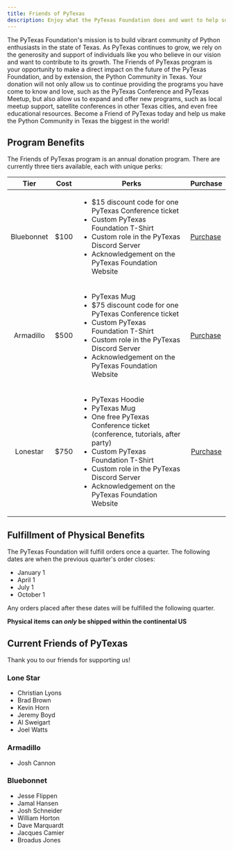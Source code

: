 ```yaml
---
title: Friends of PyTexas
description: Enjoy what the PyTexas Foundation does and want to help support financially? We offer multiple tiers of support for individuals to choose from.
---
```


The PyTexas Foundation's mission is to build vibrant community of Python
enthusiasts in the state of Texas. As PyTexas continues to grow, we 
rely on the generosity and support of individuals like you who 
believe in our vision and want to contribute to its growth. The Friends of 
PyTexas program is your opportunity to make a direct impact on the future of 
the PyTexas Foundation, and by extension, the Python Community in Texas. Your 
donation will not only allow us to continue providing the programs you have 
come to know and love, such as the PyTexas Conference and PyTexas Meetup, but 
also allow us to expand and offer new programs, such as local meetup support,
satellite conferences in other Texas cities, and even free educational 
resources. Become a Friend of PyTexas today and help us make the Python 
Community in Texas the biggest in the world!

## Program Benefits

The Friends of PyTexas program is an annual donation program. There are currently
three tiers available, each with unique perks:

<table>
  <thead>
    <tr>
      <th>Tier</th>
      <th>Cost</th>
      <th>Perks</th>
      <th>Purchase</th>
    </tr>
  </thead>
  <tbody>
    <tr>
      <td align="center">Bluebonnet</td>
      <td align="center">$100</td>
      <td>
        <ul>
          <li>$15 discount code for one PyTexas Conference ticket</li>
          <li>Custom PyTexas Foundation T-Shirt</li>
          <li>Custom role in the PyTexas Discord Server</li>
          <li>Acknowledgement on the PyTexas Foundation Website</li>
        </ul>
      </td>
      <td><a class="md-button md-button--primary" href="https://buy.stripe.com/3csg1AaOx1ZTg24dQT">Purchase</a></td>
    </tr>
    <tr>
      <td align="center">Armadillo</td>
      <td align="center">$500</td>
      <td>
        <ul>
          <li>PyTexas Mug</li>
          <li>$75 discount code for one PyTexas Conference ticket</li>
          <li>Custom PyTexas Foundation T-Shirt</li>
          <li>Custom role in the PyTexas Discord Server</li>
          <li>Acknowledgement on the PyTexas Foundation Website</li>
        </ul>
      </td>
      <td><a class="md-button md-button--primary" href="https://buy.stripe.com/3cs6r04q9dIBeY0aEG">Purchase</a></td>
    </tr>
    <tr>
      <td align="center">Lonestar</td>
      <td align="center">$750</td>
      <td>
        <ul>
          <li>PyTexas Hoodie</li>
          <li>PyTexas Mug</li>
          <li>One free PyTexas Conference ticket (conference, tutorials, after party)</li>
          <li>Custom PyTexas Foundation T-Shirt</li>
          <li>Custom role in the PyTexas Discord Server</li>
          <li>Acknowledgement on the PyTexas Foundation Website</li>
        </ul>
      </td>
      <td align="center"><a class="md-button md-button--primary" href="https://buy.stripe.com/aEUaHgg8R0VP3fi5kl">Purchase</a></td>
    </tr>
  </tbody>
</table>

## Fulfillment of Physical Benefits

The PyTexas Foundation will fulfill orders once a quarter. The following dates
are when the previous quarter's order closes:

* January 1
* April 1
* July 1
* October 1

Any orders placed after these dates will be fulfilled the following quarter.

**Physical items can _only_ be shipped within the continental US**

## Current Friends of PyTexas
Thank you to our friends for supporting us!

### Lone Star


* Christian Lyons
* Brad Brown
* Kevin Horn
* Jeremy Boyd
* Al Sweigart
* Joel Watts

### Armadillo

* Josh Cannon

### Bluebonnet

* Jesse Flippen
* Jamal Hansen
* Josh Schneider
* William Horton
* Dave Marquardt
* Jacques Camier
* Broadus Jones







